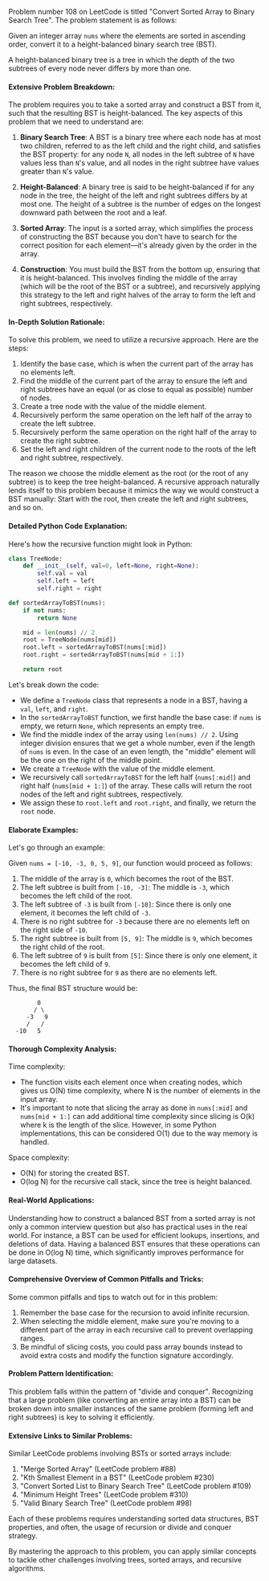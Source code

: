 Problem number 108 on LeetCode is titled "Convert Sorted Array to Binary Search Tree". The problem statement is as follows:

Given an integer array `nums` where the elements are sorted in ascending order, convert it to a height-balanced binary search tree (BST).

A height-balanced binary tree is a tree in which the depth of the two subtrees of every node never differs by more than one.

#### Extensive Problem Breakdown:

The problem requires you to take a sorted array and construct a BST from it, such that the resulting BST is height-balanced. The key aspects of this problem that we need to understand are:

1. **Binary Search Tree**: A BST is a binary tree where each node has at most two children, referred to as the left child and the right child, and satisfies the BST property: for any node `N`, all nodes in the left subtree of `N` have values less than `N`'s value, and all nodes in the right subtree have values greater than `N`'s value.

2. **Height-Balanced**: A binary tree is said to be height-balanced if for any node in the tree, the height of the left and right subtrees differs by at most one. The height of a subtree is the number of edges on the longest downward path between the root and a leaf.

3. **Sorted Array**: The input is a sorted array, which simplifies the process of constructing the BST because you don't have to search for the correct position for each element—it's already given by the order in the array.

4. **Construction**: You must build the BST from the bottom up, ensuring that it is height-balanced. This involves finding the middle of the array (which will be the root of the BST or a subtree), and recursively applying this strategy to the left and right halves of the array to form the left and right subtrees, respectively.

#### In-Depth Solution Rationale:

To solve this problem, we need to utilize a recursive approach. Here are the steps:

1. Identify the base case, which is when the current part of the array has no elements left.
2. Find the middle of the current part of the array to ensure the left and right subtrees have an equal (or as close to equal as possible) number of nodes.
3. Create a tree node with the value of the middle element.
4. Recursively perform the same operation on the left half of the array to create the left subtree.
5. Recursively perform the same operation on the right half of the array to create the right subtree.
6. Set the left and right children of the current node to the roots of the left and right subtree, respectively.

The reason we choose the middle element as the root (or the root of any subtree) is to keep the tree height-balanced. A recursive approach naturally lends itself to this problem because it mimics the way we would construct a BST manually: Start with the root, then create the left and right subtrees, and so on.

#### Detailed Python Code Explanation:

Here's how the recursive function might look in Python:

```python
class TreeNode:
    def __init__(self, val=0, left=None, right=None):
        self.val = val
        self.left = left
        self.right = right

def sortedArrayToBST(nums):
    if not nums:
        return None

    mid = len(nums) // 2
    root = TreeNode(nums[mid])
    root.left = sortedArrayToBST(nums[:mid])
    root.right = sortedArrayToBST(nums[mid + 1:])

    return root
```

Let's break down the code:

- We define a `TreeNode` class that represents a node in a BST, having a `val`, `left`, and `right`.
- In the `sortedArrayToBST` function, we first handle the base case: if `nums` is empty, we return `None`, which represents an empty tree.
- We find the middle index of the array using `len(nums) // 2`. Using integer division ensures that we get a whole number, even if the length of `nums` is even. In the case of an even length, the "middle" element will be the one on the right of the middle point.
- We create a `TreeNode` with the value of the middle element.
- We recursively call `sortedArrayToBST` for the left half (`nums[:mid]`) and right half (`nums[mid + 1:]`) of the array. These calls will return the root nodes of the left and right subtrees, respectively.
- We assign these to `root.left` and `root.right`, and finally, we return the `root` node.

#### Elaborate Examples:

Let's go through an example:

Given `nums = [-10, -3, 0, 5, 9]`, our function would proceed as follows:

1. The middle of the array is `0`, which becomes the root of the BST.
2. The left subtree is built from `[-10, -3]`: The middle is `-3`, which becomes the left child of the root.
3. The left subtree of `-3` is built from `[-10]`: Since there is only one element, it becomes the left child of `-3`.
4. There is no right subtree for `-3` because there are no elements left on the right side of `-10`.
5. The right subtree is built from `[5, 9]`: The middle is `9`, which becomes the right child of the root.
6. The left subtree of `9` is built from `[5]`: Since there is only one element, it becomes the left child of `9`.
7. There is no right subtree for `9` as there are no elements left.

Thus, the final BST structure would be:

```
        0
       / \
     -3   9
     /   /
  -10   5
```

#### Thorough Complexity Analysis:

Time complexity:
- The function visits each element once when creating nodes, which gives us O(N) time complexity, where N is the number of elements in the input array.
- It's important to note that slicing the array as done in `nums[:mid]` and `nums[mid + 1:]` can add additional time complexity since slicing is O(k) where k is the length of the slice. However, in some Python implementations, this can be considered O(1) due to the way memory is handled.

Space complexity:
- O(N) for storing the created BST.
- O(log N) for the recursive call stack, since the tree is height balanced.

#### Real-World Applications:

Understanding how to construct a balanced BST from a sorted array is not only a common interview question but also has practical uses in the real world. For instance, a BST can be used for efficient lookups, insertions, and deletions of data. Having a balanced BST ensures that these operations can be done in O(log N) time, which significantly improves performance for large datasets.

#### Comprehensive Overview of Common Pitfalls and Tricks:

Some common pitfalls and tips to watch out for in this problem:

1. Remember the base case for the recursion to avoid infinite recursion.
2. When selecting the middle element, make sure you're moving to a different part of the array in each recursive call to prevent overlapping ranges.
3. Be mindful of slicing costs, you could pass array bounds instead to avoid extra costs and modify the function signature accordingly.

#### Problem Pattern Identification:

This problem falls within the pattern of "divide and conquer". Recognizing that a large problem (like converting an entire array into a BST) can be broken down into smaller instances of the same problem (forming left and right subtrees) is key to solving it efficiently.

#### Extensive Links to Similar Problems:

Similar LeetCode problems involving BSTs or sorted arrays include:

1. "Merge Sorted Array" (LeetCode problem #88)
2. "Kth Smallest Element in a BST" (LeetCode problem #230)
3. "Convert Sorted List to Binary Search Tree" (LeetCode problem #109)
4. "Minimum Height Trees" (LeetCode problem #310)
5. "Valid Binary Search Tree" (LeetCode problem #98)

Each of these problems requires understanding sorted data structures, BST properties, and often, the usage of recursion or divide and conquer strategy.

By mastering the approach to this problem, you can apply similar concepts to tackle other challenges involving trees, sorted arrays, and recursive algorithms.